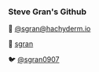 ### Steve Gran's Github

<p>🐘 <a href="https://hachyderm.io/@matthewskelton" rel="me">@sgran<wbr/>@hachyderm.io</a></p>
<p>🔗 <a href="https://www.linkedin.com/in/sgran/" rel="me">sgran</a></p>
<p>🐦 <a href="https://twitter.com/sgran0907" rel="me">@sgran0907</a></p>

<!--
**sgran/sgran** is a ✨ _special_ ✨ repository because its `README.md` (this file) appears on your GitHub profile.

Here are some ideas to get you started:

- 🔭 I’m currently working on ...
- 🌱 I’m currently learning ...
- 👯 I’m looking to collaborate on ...
- 🤔 I’m looking for help with ...
- 💬 Ask me about ...
- 📫 How to reach me: ...
- 😄 Pronouns: ...
- ⚡ Fun fact: ...
-->
